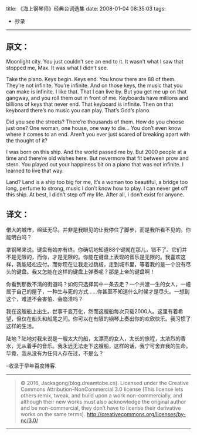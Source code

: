 title: 《海上钢琴师》经典台词选集
date: 2008-01-04 08:35:03
tags:
- 抄录

---

## 原文：

Moonlight city. You just couldn’t see an end to it. It wasn’t what I saw that stopped me, Max. It was what I didn’t see.

<!--more-->

Take the piano. Keys begin. Keys end. You know there are 88 of them. They’re not infinite. You’re infinite. And on those keys, the music that you can make is infinite. I like that. That I can live by. But you get me up on that gangway, and you roll them out in front of me. Keyboards have millions and billions of keys that never end. That keyboard is infinite. Then on that keyboard there’s no music you can play. That’s God’s piano.

Did you see the streets? There’re thousands of them. How do you choose just one? One woman, one house, one way to die… You don’t even know where it comes to an end. Aren’t you ever just scared of breaking apart with the thought of it?

I was born on this ship. And the world passed me by. But 2000 people at a time and there’re old wishes here. But nevermore that fit between prow and stern. You played out your happiness bit on a piano that was not infinite. I learned to live that way.

Land? Land is a ship too big for me, It’s a woman too beautiful, a bridge too long, perfume to strong, music I don’t know how to play. I can never get off this ship. At best, I didn’t step off my life. After all, I don’t exist for anyone.

## 译文：

偌大的城市，绵延无尽。并非是我眼见的让我停住了脚步，而是我所看不见的。你能明白吗？

拿钢琴来说。键盘有始亦有终。你确切地知道88个键就在那儿，错不了。它们并不是无限的，而你，才是无限的。你能在键盘上表现的音乐是无限的。我喜欢这样，我能轻松应付。而你现在让我走过跳板，走到城市里，等着我的是一个没有尽头的键盘。我又怎能在这样的键盘上弹奏呢？那是上帝的键盘啊！

你看到那数不清的街道吗？如何只选择其中一条去走？一个共渡一生的女人，一幢属于自己的屋子，一种生与死的方式……你甚至不知道什么时候才是尽头。一想到这个，难道不会害怕、会崩溃吗？

我在这艘船上出生。世事千变万化，然而这艘船每次只载2000人。这里有着希望，但仅在船头和船尾之间。你可以在有限的钢琴上奏出你的欢欣快乐。我习惯了这样的生活。

陆地？陆地对我来说是一艘太大的船，太漂亮的女人，太长的旅程，太浓烈的香水，无从着手的音乐。我永远无法走下这艘船，这样的话，我宁可舍弃我的生命。毕竟，我从没有为任何人存在过，不是么？

–收录于早年百度博客.

---

> © 2016, Jacksgong(blog.dreamtobe.cn). Licensed under the Creative Commons Attribution-NonCommercial 3.0 license (This license lets others remix, tweak, and build upon a work non-commercially, and although their new works must also acknowledge the original author and be non-commercial, they don’t have to license their derivative works on the same terms). http://creativecommons.org/licenses/by-nc/3.0/

---
